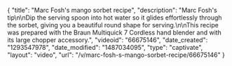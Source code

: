 {
    "title": "Marc Fosh's mango sorbet recipe",
    "description": "Marc Fosh's tip\n\nDip the serving spoon into hot water so it glides effortlessly through the sorbet, giving you a beautiful round shape for serving.\n\nThis recipe was prepared with the Braun Multiquick 7 Cordless hand blender and with its large chopper accessory.",
    "videoid": "66675146",
    "date_created": "1293547978",
    "date_modified": "1487034095",
    "type": "captivate",
    "layout": "video",
    "url": "\/v\/marc-fosh-s-mango-sorbet-recipe\/66675146"
}